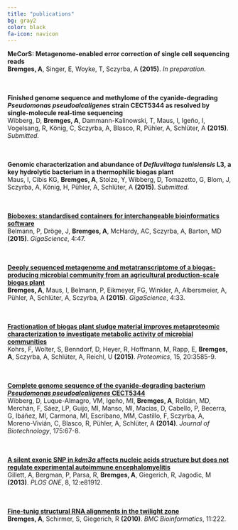 ```yaml
---
title: "publications"
bg: gray2
color: black
fa-icon: navicon
---
```


**MeCorS: Metagenome-enabled error correction of single cell sequencing reads**  
**Bremges, A**, Singer, E, Woyke, T, Sczyrba, A **(2015)**. *In preparation.*

<br/><br/>
**Finished genome sequence and methylome of the cyanide-degrading *Pseudomonas pseudoalcaligenes* strain CECT5344 as resolved by single-molecule real-time sequencing**  
Wibberg, D, **Bremges, A**, Dammann-Kalinowski, T, Maus, I, Igeño, I, Vogelsang, R, König, C, Sczyrba, A, Blasco, R, Pühler, A, Schlüter, A **(2015)**. *Submitted.*

<br/><br/>
**Genomic characterization and abundance of *Defluviitoga tunisiensis* L3, a key hydrolytic bacterium in a thermophilic biogas plant**  
Maus, I, Cibis KG, **Bremges, A**, Stolze, Y, Wibberg, D, Tomazetto, G, Blom, J, Sczyrba, A, König, H, Pühler, A, Schlüter, A **(2015)**. *Submitted.*

<br/><br/>
**<a href="http://dx.doi.org/10.1186/s13742-015-0087-0" target="_blank">Bioboxes: standardised containers for interchangeable bioinformatics software</a>**  
Belmann, P, Dröge, J, **Bremges, A**, McHardy, AC, Sczyrba, A, Barton, MD **(2015)**. *GigaScience*, 4:47.

<br/><br/>
**<a href="http://dx.doi.org/10.1186/s13742-015-0073-6" target="_blank">Deeply sequenced metagenome and metatranscriptome of a biogas-producing microbial community from an agricultural production-scale biogas plant</a>**  
**Bremges, A**, Maus, I, Belmann, P, Eikmeyer, FG, Winkler, A, Albersmeier, A, Pühler, A, Schlüter, A, Sczyrba, A **(2015)**. *GigaScience*, 4:33.

<br/><br/>
**<a href="http://dx.doi.org/10.1002/pmic.201400557" target="_blank">Fractionation of biogas plant sludge material improves metaproteomic characterization to investigate metabolic activity of microbial communities</a>**  
Kohrs, F, Wolter, S, Benndorf, D, Heyer, R, Hoffmann, M, Rapp, E, **Bremges, A**, Sczyrba, A, Schlüter, A, Reichl, U **(2015)**. *Proteomics*, 15, 20:3585-9.

<br/><br/>
**<a href="http://dx.doi.org/10.1016/j.jbiotec.2014.02.004" target="_blank">Complete genome sequence of the cyanide-degrading bacterium *Pseudomonas pseudoalcaligenes* CECT5344</a>**  
Wibberg, D, Luque-Almagro, VM, Igeño, MI, **Bremges, A**, Roldán, MD, Merchán, F, Sáez, LP, Guijo, MI, Manso, MI, Macías, D, Cabello, P, Becerra, G, Ibáñez, MI, Carmona, MI, Escribano, MM, Castillo, F, Sczyrba, A, Moreno-Vivián, C, Blasco, R, Pühler, A, Schlüter, A **(2014)**. *Journal of Biotechnology*, 175:67-8.

<br/><br/>
**<a href="http://dx.doi.org/10.1371/journal.pone.0081912" target="_blank">A silent exonic SNP in *kdm3a* affects nucleic acids structure but does not regulate experimental autoimmune encephalomyelitis</a>**  
Gillett, A, Bergman, P, Parsa, R, **Bremges, A**, Giegerich, R, Jagodic, M **(2013)**. *PLOS ONE*, 8, 12:e81912.

<br/><br/>
**<a href="http://dx.doi.org/10.1186/1471-2105-11-222" target="_blank">Fine-tunig structural RNA alignments in the twilight zone</a>**  
**Bremges, A**, Schirmer, S, Giegerich, R **(2010)**. *BMC Bioinformatics*, 11:222.
